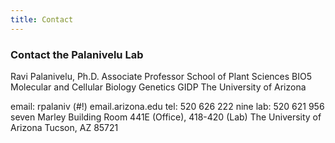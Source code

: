 ```yaml
---
title: Contact
---
```



### Contact the Palanivelu Lab

Ravi Palanivelu, Ph.D.
Associate Professor
School of Plant Sciences
BIO5
Molecular and Cellular Biology
Genetics GIDP
The University of Arizona

email: rpalaniv (#!) email.arizona.edu
tel: 520 626 222 nine
lab: 520 621 956 seven
Marley Building Room 441E (Office), 418-420 (Lab)
The University of Arizona
Tucson, AZ 85721
